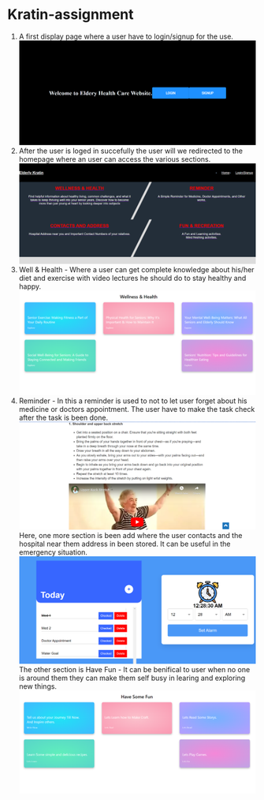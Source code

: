 # Kratin-assignment
1. A first display page where a user have to login/signup for the use.
![Alt text](/1st.png?raw=true "Optional Title")
2. After the user is loged in succefully the user will we redirected to the homepage where an user can access the various sections.
![Alt text](/2nd.png?raw=true "Optional Title")
1. Well & Health - Where a user can get complete knowledge about his/her diet and exercise with video lectures he should do to stay healthy and happy.
![Alt text](/3rd.png?raw=true "Optional Title")
2. Reminder - In this a reminder is used to not to let user forget about his medicine or doctors appointment. The user  have to make the task check after the task is been done.
![Alt text](/4th.png?raw=true "Optional Title")
Here, one more section is been add where the user contacts and the hospital near them address in been stored. It can be useful in the emergency situation.
![Alt text](/5th.png?raw=true "Optional Title")
The other section is Have Fun - It can be benifical to user when no one is around them they can make them self busy in learing and exploring new things.
![Alt text](/6th.png?raw=true "Optional Title")

